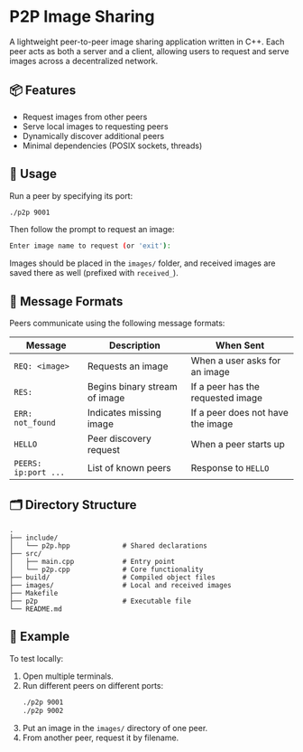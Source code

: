 # P2P Image Sharing

A lightweight peer-to-peer image sharing application written in C++. Each peer acts as both a server and a client, allowing users to request and serve images across a decentralized network.

## 📦 Features

- Request images from other peers  
- Serve local images to requesting peers  
- Dynamically discover additional peers  
- Minimal dependencies (POSIX sockets, threads)

## 🚀 Usage

Run a peer by specifying its port:

```bash
./p2p 9001
```

Then follow the prompt to request an image:

```bash
Enter image name to request (or 'exit'):

```

Images should be placed in the `images/` folder, and received images are saved there as well (prefixed with `received_`).

## 🔗 Message Formats

Peers communicate using the following message formats:

| Message              | Description                    | When Sent                                |
|----------------------|--------------------------------|-------------------------------------------|
| `REQ: <image>`       | Requests an image              | When a user asks for an image             |
| `RES:`               | Begins binary stream of image  | If a peer has the requested image         |
| `ERR: not_found`     | Indicates missing image        | If a peer does not have the image         |
| `HELLO`              | Peer discovery request         | When a peer starts up                     |
| `PEERS: ip:port ...` | List of known peers            | Response to `HELLO`                       |

## 🗂️ Directory Structure

```plaintext
.
├── include/
│   └── p2p.hpp             # Shared declarations
├── src/
│   ├── main.cpp            # Entry point
│   └── p2p.cpp             # Core functionality
├── build/                  # Compiled object files
├── images/                 # Local and received images
├── Makefile
├── p2p                     # Executable file
└── README.md
```

## 🧪 Example

To test locally:

1. Open multiple terminals.  
2. Run different peers on different ports:  
   ```bash
   ./p2p 9001  
   ./p2p 9002
   ```
3. Put an image in the `images/` directory of one peer.  
4. From another peer, request it by filename.